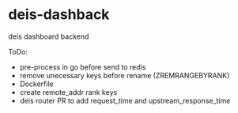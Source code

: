 # deis-dashback
deis dashboard backend

ToDo:

 * pre-process in go before send to redis
 * remove unecessary keys before rename  (ZREMRANGEBYRANK)
 * Dockerfile
 * create remote_addr rank keys
 * deis router PR to add request_time and upstream_response_time
